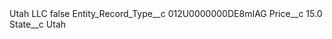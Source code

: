 <?xml version="1.0" encoding="UTF-8"?>
<CustomMetadata xmlns="http://soap.sforce.com/2006/04/metadata" xmlns:xsi="http://www.w3.org/2001/XMLSchema-instance" xmlns:xsd="http://www.w3.org/2001/XMLSchema">
    <label>Utah LLC</label>
    <protected>false</protected>
    <values>
        <field>Entity_Record_Type__c</field>
        <value xsi:type="xsd:string">012U0000000DE8mIAG</value>
    </values>
    <values>
        <field>Price__c</field>
        <value xsi:type="xsd:double">15.0</value>
    </values>
    <values>
        <field>State__c</field>
        <value xsi:type="xsd:string">Utah</value>
    </values>
</CustomMetadata>
